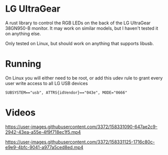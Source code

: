 # LG UltraGear

A rust library to control the RGB LEDs on the back of the LG UltraGear
38GN950-B monitor. It may work on similar models, but I haven't tested it on
anything else.

Only tested on Linux, but should work on anything that supports libusb.

# Running

On Linux you will either need to be root, or add this udev rule to grant every
user write access to all LG USB devices

    SUBSYSTEM=="usb", ATTRS{idVendor}=="043e", MODE="0666"

# Videos

https://user-images.githubusercontent.com/3372/158331090-647ae2c9-2942-43ea-a55e-4f9f718ec1f5.mp4

https://user-images.githubusercontent.com/3372/158331125-1716c80c-e9e9-4bfc-9041-a977a5ced8ed.mp4
